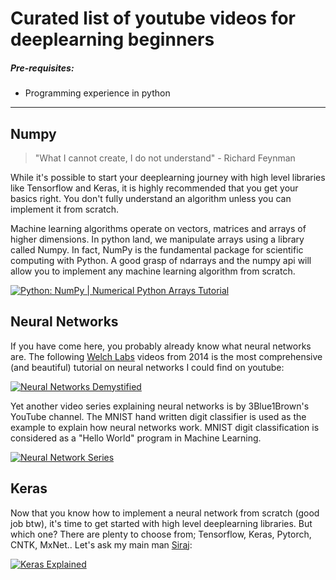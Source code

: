 # Curated list of youtube videos for deeplearning beginners

##### Pre-requisites:

* Programming experience in python

----


## Numpy


> "What I cannot create, I do not understand" - Richard Feynman

While it's possible to start your deeplearning journey with high level libraries like Tensorflow and Keras, it is highly recommended that you get your basics right. You don't fully understand an algorithm unless you can implement it from scratch.

Machine learning algorithms operate on vectors, matrices and arrays of higher dimensions. In python land, we manipulate arrays using a library called Numpy. In fact, NumPy is the fundamental package for scientific computing with Python. A good grasp of ndarrays and the numpy api will allow you to implement any machine learning algorithm from scratch.

[![Python: NumPy | Numerical Python Arrays Tutorial](http://img.youtube.com/vi/8Mpc9ukltVA/0.jpg)](http://www.youtube.com/watch?v=8Mpc9ukltVA "Python: NumPy | Numerical Python Arrays Tutorial")

## Neural Networks

If you have come here, you probably already know what neural networks are. The following [Welch Labs](http://www.welchlabs.com/) videos from 2014 is the most comprehensive (and beautiful) tutorial on neural networks I could find on youtube:

[![Neural Networks Demystified](http://img.youtube.com/vi/bxe2T-V8XRs/0.jpg)](https://www.youtube.com/watch?v=bxe2T-V8XRs&list=PLiaHhY2iBX9hdHaRr6b7XevZtgZRa1PoU "Neural Networks Demystified")

Yet another video series explaining neural networks is by 3Blue1Brown's YouTube channel. The MNIST hand written digit classifier is used as the example to explain how neural networks work. MNIST digit classification is considered as a "Hello World" program in Machine Learning.

[![Neural Network Series](https://i9.ytimg.com/s_p/PLZHQObOWTQDNU6R1_67000Dx_ZCJB-3pi/landscape_sddefault.jpg?sqp=COj6_eQFir7X7AMGCNGyiNsF&rs=AOn4CLCBSj158orahygbppCWjfhbegD4nQ&v=5b621951)](https://www.youtube.com/playlist?list=PLZHQObOWTQDNU6R1_67000Dx_ZCJB-3pi/0)
## Keras

Now that you know how to implement a neural network from scratch (good job btw), it's time to get started with high level deeplearning libraries. But which one? There are plenty to choose from; Tensorflow, Keras, Pytorch, CNTK, MxNet.. Let's ask my main man [Siraj](https://www.youtube.com/channel/UCWN3xxRkmTPmbKwht9FuE5A):

[![Keras Explained](http://img.youtube.com/vi/j_pJmXJwMLA/0.jpg)](http://www.youtube.com/watch?v=j_pJmXJwMLA "Keras Explained")
